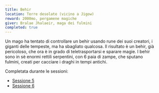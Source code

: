 ```yaml
---
title: Behir
location: Terre desolate (vicino a Jigow)  
reward: 2000mo, pergamene magiche
giver: Bralae Jhalaeir, maga dei fulmini
completed: true
---
```

<div class="dialogue">
    <div class="icon kynthea"></div>
    <p>Un mago ha tentato di controllare un behir usando rune dei suoi creatori, i giganti delle tempeste, ma ha sbagliato qualcosa. Il risultato è un behir, già pericoloso, che ora è in grado di teletrasportarsi e sparare magie. I behir sono in sè enormi rettili serpentini, con 6 paia di zampe, che sputano fulmini, creati per cacciare i draghi in tempi antichi.</p>
</div>

Completata durante le sessioni:
- [Sessione 5](/xho/sessioni#sessione-5-ally-switch)
- [Sessione 6](/xho/sessioni#sessione-6-fuori-dal-fulmine)